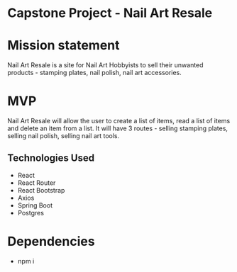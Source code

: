 # Capstone Project - Nail Art Resale
# Mission statement
Nail Art Resale is a site for Nail Art Hobbyists to sell their unwanted products - stamping plates, nail polish, nail art accessories. 
# MVP
Nail Art Resale will allow the user to create a list of items, read a list of items and delete an item from a list.  It will have 3 routes - selling stamping plates, selling nail polish, selling nail art tools.  
## Technologies Used
- React
- React Router
- React Bootstrap
- Axios
- Spring Boot
- Postgres

# Dependencies
- npm i


